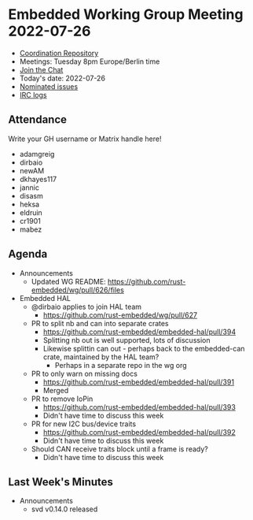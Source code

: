 # Embedded Working Group Meeting 2022-07-26

* [Coordination Repository]
* Meetings: Tuesday 8pm Europe/Berlin time
* [Join the Chat]
* Today's date: 2022-07-26
* [Nominated issues](https://github.com/search?q=org%3Arust-embedded+label%3Anominated+is%3Aopen&type=Issues)
* [IRC logs]

[Coordination Repository]: https://github.com/rust-embedded/wg
[Join the Chat]: https://riot.im/app/#/room/#rust-embedded:matrix.org
[IRC logs]: https://libera.irclog.whitequark.org/rust-embedded/2022-07-26

## Attendance

Write your GH username or Matrix handle here!

* adamgreig
* dirbaio
* newAM
* dkhayes117
* jannic
* disasm
* heksa
* eldruin
* cr1901
* mabez

## Agenda

* Announcements
    * Updated WG README: https://github.com/rust-embedded/wg/pull/626/files
* Embedded HAL
    * @dirbaio applies to join HAL team
        * https://github.com/rust-embedded/wg/pull/627
    * PR to split nb and can into separate crates
        * https://github.com/rust-embedded/embedded-hal/pull/394
        * Splitting nb out is well supported, lots of discussion
        * Likewise splittin can out - perhaps back to the embedded-can crate, maintained by the HAL team?
            * Perhaps in a separate repo in the wg org
    * PR to only warn on missing docs
        * https://github.com/rust-embedded/embedded-hal/pull/391
        * Merged
    * PR to remove IoPin
        * https://github.com/rust-embedded/embedded-hal/pull/393
        * Didn't have time to discuss this week
    * PR for new I2C bus/device traits
        * https://github.com/rust-embedded/embedded-hal/pull/392
        * Didn't have time to discuss this week
    * Should CAN receive traits block until a frame is ready?
        * Didn't have time to discuss this week


## Last Week's Minutes

* Announcements
    * svd v0.14.0 released
